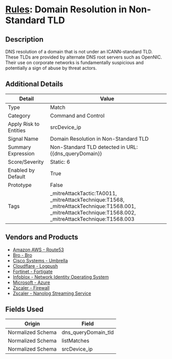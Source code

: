 # [Rules](README.md): Domain Resolution in Non-Standard TLD

## Description
DNS resolution of a domain that is not under an ICANN-standard TLD. These TLDs are provided by alternate DNS root servers such as OpenNIC. Their use on corporate networks is fundamentally suspicious and potentially a sign of abuse by threat actors.

## Additional Details
|Detail|Value|
|----|----|
|Type|Match|
|Category|Command and Control|
|Apply Risk to Entities|srcDevice_ip|
|Signal Name|Domain Resolution in Non-Standard TLD|
|Summary Expression|Non-Standard TLD detected in URL: {{dns_queryDomain}}|
|Score/Severity|Static: 6|
|Enabled by Default|True|
|Prototype|False|
|Tags|_mitreAttackTactic:TA0011, _mitreAttackTechnique:T1568, _mitreAttackTechnique:T1568.001, _mitreAttackTechnique:T1568.002, _mitreAttackTechnique:T1568.003|
## Vendors and Products
- [Amazon AWS - Route53](../products/e2393771-bda2-414a-8661-0a57069287ad.md)
- [Bro - Bro](../products/37C866BF-72E1-470A-9072-EDB908F56951.md)
- [Cisco Systems - Umbrella](../products/5ba50e74-3c05-4ea8-aeaf-5efde588c60f.md)
- [Cloudflare - Logpush](../products/c2503fcc-ef30-4e40-bb32-0bf47151b140.md)
- [Fortinet - Fortigate](../products/c57e2c85-4fc1-4fb7-8fa1-dbc5235231ad.md)
- [Infoblox - Network Identity Operating System](../products/43808f4c-15e9-480c-ab1a-38bdef3b6798.md)
- [Microsoft - Azure](../products/a1225af5-e778-4068-a9a2-47da93d1ff24.md)
- [Zscaler - Firewall](../products/9e0641a7-22ce-4ac8-8113-ee48b368ac3d.md)
- [Zscaler - Nanolog Streaming Service](../products/6299d728-14f7-455e-85c5-ea8ec65a654a.md)


## Fields Used

|Origin|Field|
|----|----|
|Normalized Schema|dns_queryDomain_tld|
|Normalized Schema|listMatches|
|Normalized Schema|srcDevice_ip|


